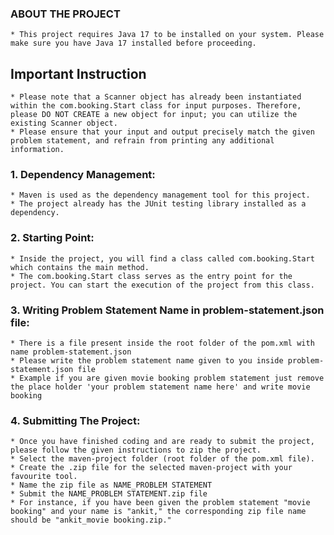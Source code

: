 ### ABOUT THE PROJECT
    * This project requires Java 17 to be installed on your system. Please make sure you have Java 17 installed before proceeding.

## Important Instruction
    * Please note that a Scanner object has already been instantiated within the com.booking.Start class for input purposes. Therefore, please DO NOT CREATE a new object for input; you can utilize the existing Scanner object.
    * Please ensure that your input and output precisely match the given problem statement, and refrain from printing any additional information.

### 1. **Dependency Management**:
    * Maven is used as the dependency management tool for this project.
    * The project already has the JUnit testing library installed as a dependency.

### 2. **Starting Point**:
    * Inside the project, you will find a class called com.booking.Start which contains the main method.
    * The com.booking.Start class serves as the entry point for the project. You can start the execution of the project from this class.

### 3. **Writing Problem Statement Name in problem-statement.json file**:
    * There is a file present inside the root folder of the pom.xml with name problem-statement.json
    * Please write the problem statement name given to you inside problem-statement.json file
    * Example if you are given movie booking problem statement just remove the place holder 'your problem statement name here' and write movie booking

### 4. **Submitting The Project**:
    * Once you have finished coding and are ready to submit the project, please follow the given instructions to zip the project.
    * Select the maven-project folder (root folder of the pom.xml file).
    * Create the .zip file for the selected maven-project with your favourite tool.
    * Name the zip file as NAME_PROBLEM STATEMENT
    * Submit the NAME_PROBLEM STATEMENT.zip file
    * For instance, if you have been given the problem statement "movie booking" and your name is "ankit," the corresponding zip file name should be "ankit_movie booking.zip." 

